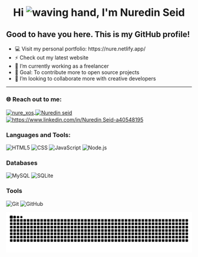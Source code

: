 <h1 align="center">Hi <img src="https://media.giphy.com/media/hvRJCLFzcasrR4ia7z/giphy.gif" width="25px" alt="waving hand">, I'm Nuredin Seid</h1>

<h2>Good to have you here. This is my GitHub profile!</h2>

<ul>
  <li>💻 Visit my personal portfolio: https://nure.netlify.app/
  <li> ⚡ Check out my latest website
  <li>🌱 I’m currently working as a freelancer</li>
  <li>🦅 Goal: To contribute more to open source projects</li>
  <li>👯 I’m looking to collaborate more with creative developers</li>
</ul>

<hr />

### 🌐 Reach out to me:

<p align="left">
  </a>
  <a href="https://instagram.com/nure_xos" target="blank">
    <img align="center" src="https://raw.githubusercontent.com/rahuldkjain/github-profile-readme-generator/master/src/images/icons/Social/instagram.svg" alt="nure_xos" height="30" width="40" />
  </a>
<a href="https://twitter.com/Nuredin seid" target="blank"><img align="center" src="https://raw.githubusercontent.com/rahuldkjain/github-profile-readme-generator/master/src/images/icons/Social/twitter.svg" alt="Nuredin seid" height="30" width="40" /></a>
<a href="https://www.linkedin.com/in/Nuredin Seid-a40548195" target="blank"><img align="center" src="https://raw.githubusercontent.com/rahuldkjain/github-profile-readme-generator/master/src/images/icons/Social/linked-in-alt.svg" alt="https://www.linkedin.com/in/Nuredin Seid-a40548195" height="30" width="40" /></a>
  
</p>

<h3>Languages and Tools:</h3>
<p>
  <img alt="HTML5" src="https://img.shields.io/badge/-HTML5-E34F26?style=flat-square&logo=html5&logoColor=white" />
  <img alt="CSS" src="https://img.shields.io/badge/-CSS3-2088F2?style=flat-square&logo=css3&logoColor=white" />
  <img alt="JavaScript" src="https://img.shields.io/badge/-JavaScript-2088F2?style=flat-square&logo=Javascript&logoColor=white" />
  <img alt="Node.js" src="https://img.shields.io/badge/-Node.js-43853d?style=flat-square&logo=Node.js&logoColor=white" />

</p>

<h3>Databases</h3>
<p>
  <img alt="MySQL" src="https://img.shields.io/badge/-MySQL-4D588E?style=flat-square&logo=mysql&logoColor=white" />
  <img alt="SQLite" src="https://img.shields.io/badge/-SQLite-4D588E?style=flat-square&logo=sqlite&logoColor=white" />

</p>

<h3>Tools</h3>
<p>
  <img alt="Git" src="https://img.shields.io/badge/-Git-F05032?style=flat-square&logo=git&logoColor=white" />
  <img alt="GitHub" src="https://img.shields.io/badge/-GitHub-000000?style=flat-square&logo=github&logoColor=white" />

</p>
<picture>
  <source media="(prefers-color-scheme: dark)" srcset="https://raw.githubusercontent.com/asmrprog-yt/asmrprog-yt/output/github-snake-dark.svg" />
  <source media="(prefers-color-scheme: light)" srcset="https://raw.githubusercontent.com/asmrprog-yt/asmrprog-yt/output/github-snake.svg" />
  <img alt="github-snake" src="https://raw.githubusercontent.com/asmrprog-yt/asmrprog-yt/output/github-snake.svg" />
</picture>
